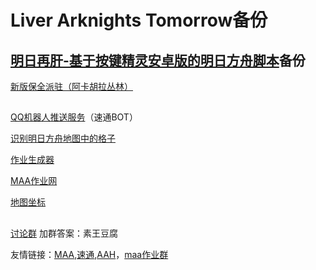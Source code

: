 # Liver Arknights Tomorrow备份
## [明日再肝-基于按键精灵安卓版的明日方舟脚本](https://github.com/Lancarus/Liver-Arknights-Tomorrow)备份




[新版保全派驻（阿卡胡拉丛林）](https://www.bilibili.com/video/BV1QG411P75n)
##

[QQ机器人推送服务](https://github.com/tkkcc/qqimagedeliver)（速通BOT）

[识别明日方舟地图中的格子](https://github.com/yuanyan3060/Arknights-Tile-Pos)

[作业生成器](https://github.com/MaaAssistantArknights/MaaCopilotDesigner)

[MAA作业网](https://prt.plus)

[地图坐标](https://map.ark-nights.com)


##
[讨论群](https://jq.qq.com/?_wv=1027&k=nqIXrYCR) 加群答案：素王豆腐

友情链接：[MAA](https://github.com/MistEO/MeoAssistantArknightsc),[速通](https://github.com/tkkcc/arknights),[AAH](https://github.com/ninthDevilHAUNSTER/ArknightsAutoHelper)，[maa作业群](https://jq.qq.com/?_wv=1027&k=3txx0L8p)
